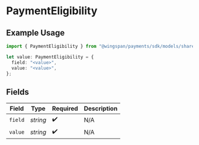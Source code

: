 # PaymentEligibility

## Example Usage

```typescript
import { PaymentEligibility } from "@wingspan/payments/sdk/models/shared";

let value: PaymentEligibility = {
  field: "<value>",
  value: "<value>",
};
```

## Fields

| Field              | Type               | Required           | Description        |
| ------------------ | ------------------ | ------------------ | ------------------ |
| `field`            | *string*           | :heavy_check_mark: | N/A                |
| `value`            | *string*           | :heavy_check_mark: | N/A                |
